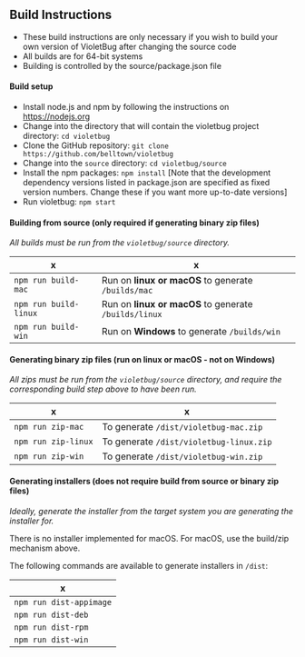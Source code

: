 ## Build Instructions

- These build instructions are only necessary if you wish to build your own version of VioletBug after changing the source code
- All builds are for 64-bit systems
- Building is controlled by the source/package.json file

#### Build setup

- Install node.js and npm by following the instructions on https://nodejs.org
- Change into the directory that will contain the violetbug project directory: `cd violetbug`
- Clone the GitHub repository: `git clone https://github.com/belltown/violetbug`
- Change into the `source` directory: `cd violetbug/source`
- Install the npm packages: `npm install` [Note that the development dependency versions listed in package.json are specified as fixed version numbers. Change these if you want more up-to-date versions]
- Run violetbug: `npm start`

#### Building from source (only required if generating binary zip files)

*All builds must be run from the `violetbug/source` directory.*

|x|x|
|---|---
|`npm run build-mac`    | Run on **linux or macOS** to generate `/builds/mac`
| `npm run build-linux` | Run on **linux or macOS** to generate `/builds/linux`
| `npm run build-win`   | Run on **Windows** to generate `/builds/win`

#### Generating binary zip files (run on linux or macOS - not on Windows)

*All zips must be run from the `violetbug/source` directory, and require the corresponding build step above to have been run.*

|x|x|
|---|---
| `npm run zip-mac`   | To generate `/dist/violetbug-mac.zip`
| `npm run zip-linux` | To generate `/dist/violetbug-linux.zip`
| `npm run zip-win`   | To generate `/dist/violetbug-win.zip`

#### Generating installers (does not require build from source or binary zip files)

*Ideally, generate the installer from the target system you are generating the installer for.*

There is no installer implemented for macOS. For macOS, use the build/zip mechanism above.

The following commands are available to generate installers in `/dist`:

|x|
|---
| `npm run dist-appimage`
| `npm run dist-deb`
| `npm run dist-rpm`
| `npm run dist-win`
